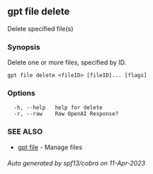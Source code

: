 ## gpt file delete

Delete specified file(s)

### Synopsis

Delete one or more files, specified by ID.

```
gpt file delete <fileID> [fileID]... [flags]
```

### Options

```
  -h, --help   help for delete
  -r, --raw    Raw OpenAI Response?
```

### SEE ALSO

* [gpt file](gpt_file.md)	 - Manage files

###### Auto generated by spf13/cobra on 11-Apr-2023
